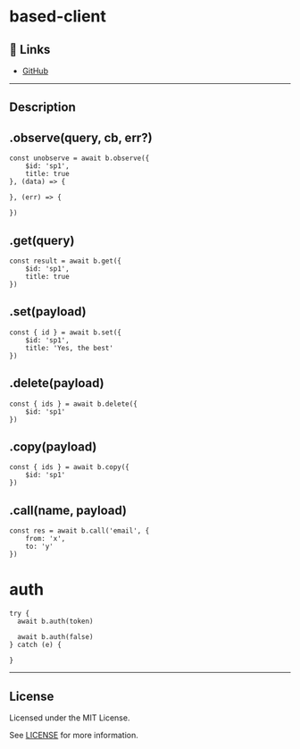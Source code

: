 # based-client

## 🔗 Links
- [GitHub](https://github.com/atelier-saulx/based#readme)

---

## Description

## .observe(query, cb, err?)

```
const unobserve = await b.observe({
    $id: 'sp1',
    title: true
}, (data) => {

}, (err) => {

})
```

## .get(query)

```
const result = await b.get({
    $id: 'sp1',
    title: true
})
```

## .set(payload)

```
const { id } = await b.set({
    $id: 'sp1',
    title: 'Yes, the best'
})
```

## .delete(payload)

```
const { ids } = await b.delete({
    $id: 'sp1'
})
```

## .copy(payload)

```
const { ids } = await b.copy({
    $id: 'sp1'
})
```

## .call(name, payload)

```
const res = await b.call('email', {
    from: 'x',
    to: 'y'
})
```

# auth

```
try {
  await b.auth(token)

  await b.auth(false)
} catch (e) {

}
```

---

## License

Licensed under the MIT License.

See [LICENSE](./LICENSE) for more information.
